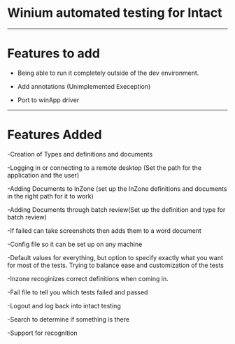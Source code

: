 # Winium automated testing for Intact
--------
# Features to add 

- Being able to run it completely outside of the dev environment.

- Add annotations (Unimplemented Exeception)

- Port to winApp driver

-----
# Features Added 

-Creation of Types and definitions and documents

-Logging in or connecting to a remote desktop (Set the path for the application and the user) 

-Adding Documents to InZone (set up the InZone definitions and documents in the right path for it to work)

-Adding Documents through batch review(Set up the definition and type for batch review)

-If failed can take screenshots then adds them to a word document

-Config file so it can be set up on any machine

-Default values for everything, but option to specify exactly what you want for most of the tests. Trying to balance ease and customization of the tests 

-Inzone recoginizes correct definitions when coming in. 

-Fail file to tell you which tests failed and passed

-Logout and log back into intact testing

-Search to determine if something is there

-Support for recognition

